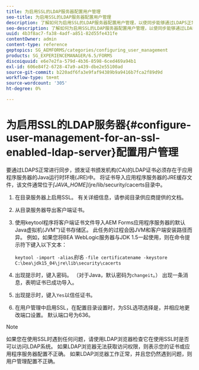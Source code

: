 ```yaml
---
title: 为启用SSL的LDAP服务器配置用户管理
seo-title: 为启用SSL的LDAP服务器配置用户管理
description: 了解如何为启用SSL的LDAP服务器配置用户管理，以使同步能够通过LDAPS正常工作。
seo-description: 了解如何为启用SSL的LDAP服务器配置用户管理，以使同步能够通过LDAPS正常工作。
uuid: 4b3f8ac7-fa38-4adf-a851-82d55fe431fe
contentOwner: admin
content-type: reference
geptopics: SG_AEMFORMS/categories/configuring_user_management
products: SG_EXPERIENCEMANAGER/6.5/FORMS
discoiquuid: e6e7e2fa-579d-4b36-8598-6ced469a94b1
exl-id: 606e84f2-6728-47a9-a439-dbe2e55100ad
source-git-commit: b220adf6fa3e9faf94389b9a9416b7fca2f89d9d
workflow-type: tm+mt
source-wordcount: '305'
ht-degree: 0%

---
```


# 为启用SSL的LDAP服务器{#configure-user-management-for-an-ssl-enabled-ldap-server}配置用户管理

要通过LDAPS正常进行同步，颁发证书颁发机构(CA)的LDAP证书必须存在于应用程序服务器的Java运行时环境(JRE)中。 将证书导入应用程序服务器的JRE缓存文件，该文件通常位于&#x200B;*[JAVA_HOME]*/jre/lib/security/cacerts目录中。

1. 在目录服务器上启用SSL。 有关详细信息，请参阅目录供应商提供的文档。
1. 从目录服务器导出客户端证书。
1. 使用keytool程序将客户端证书文件导入AEM Forms应用程序服务器的默认Java虚拟机(JVM™)证书存储区。 此任务的过程会因JVM和客户端安装路径而异。 例如，如果您将BEA WebLogic服务器与JDK 1.5一起使用，则在命令提示符下键入以下文本：

   `keytool -import -alias`*别名* `-file certificatename -keystore C:\bea\jdk15_04\jre\lib\security\cacerts`

1. 出现提示时，键入密码。 （对于Java，默认密码为`changeit`。） 出现一条消息，表明证书已成功导入。
1. 出现提示时，键入`Yes`以信任证书。
1. 在用户管理中启用SSL，在配置目录设置时，为SSL选项选择是，并相应地更改端口设置。 默认端口号为636。

>[!NOTE]
>
>如果您在使用SSL时遇到任何问题，请使用LDAP浏览器检查它在使用SSL时是否可以访问LDAP系统。 如果LDAP浏览器无法获取访问权限，则表示您的证书或应用程序服务器配置不正确。 如果LDAP浏览器工作正常，并且您仍然遇到问题，则用户管理配置不正确。
